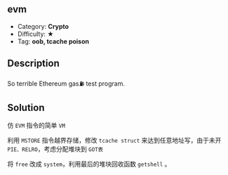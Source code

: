 ## evm

+ Category: **Crypto**
+ Difficulty: ★
+ Tag: **oob, tcache poison**

## Description

So terrible Ethereum gas⛽️ test program.

## Solution

仿 `EVM` 指令的简单 `VM`

利用 `MSTORE` 指令越界存储，修改 `tcache struct` 来达到任意地址写，由于未开 `PIE、RELRO`，考虑分配堆块到 `GOT表`

将 `free` 改成 `system`，利用最后的堆块回收函数 `getshell` 。
